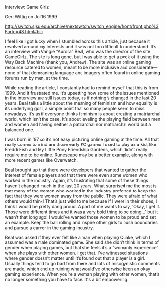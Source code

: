 Interview: Game Girlz 

Geri Wittig on Jul 16 1999

http://switch.sjsu.edu/archive/nextswitch/switch_engine/front/front.php%3Fartc=48.html#bio

I feel like I got lucky when I stumbled across this article, just because it revolved around my interests and it was not too difficult to understand. It’s an interview with Vangie “Aurora” Beal, who was the director of the site GameGirlz. The site is long gone, but I was able to get a peek of it using the Way Back Machine (thank you, Andrew). The site was an online gaming resource catered to women, meant to be more inclusive and considerate—none of that demeaning language and imagery often found in online gaming forums run by men, at the time. 

While reading the article, I constantly had to remind myself that this is from 1999. And it frustrated me. It’s upsetting how some of the issues mentioned in the interview are still issues today, as if nothing’s changed in the last 20 years. Beal talks a little about the meaning of feminism and how equality is its underlying goal, a simple point that so many people seem to miss nowadays. It’s as if everyone thinks feminism is about creating a matriarchal world, which isn’t the case. It’s about leveling the playing field between men and women and having neither a patriarchal nor matriarchal world but a balanced one. 

I was born in ’97 so it’s not easy picturing online gaming at the time. All that really comes to mind are those early PC games I used to play as a kid, like Freddi Fish and My Little Pony Friendship Gardens, which didn’t really require me to be online. Runescape may be a better example, along with more recent games like Overwatch. 

Beal brought up that there were developers that wanted to gather the interest of female players and that there were even some women who worked in the industry. Again, it’s frustrating that some of these things haven’t changed much in the last 20 years. What surprised me the most is that many of the women who worked in the industry preferred to keep the fact that they were women away from the public. They were afraid of what others would think! That’s just wild to me because if I were in their shoes, I think I would be pretty dang proud. A part of me wants to say, ‘Okay, I get it. Those were different times and it was a very bold thing to be doing…’ but it wasn’t that long ago! I would’ve wanted those women to be proud and set an example. Keep the ball rolling and inspire other girls to push boundaries and pursue a career in the gaming industry.

Beal was asked if they ever felt like a man when playing Quake, which I assumed was a male dominated game. She said she didn’t think in terms of gender when playing games, but that she feels it’s a “womanly experience” when she plays with other women. I get that. I’ve witnessed situations where gender doesn’t matter until it’s found out that a player is a girl. Usually things tend to go bad from there and lots of misogynistic comments are made, which end up ruining what would’ve otherwise been an okay gaming experience. When you’re a woman playing with other women, that’s no longer something you have to face. It's a bit empowering.

